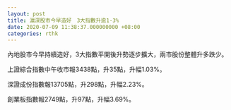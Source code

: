 ```yaml
---
layout: post
title: 滬深股市今早造好　3大指數升逾1-3%
date: 2020-07-09 11:38:37.000000000 +08:00
categories: rthk
---
```


內地股市今早持續造好，3大指數平開後升勢逐步擴大，兩市股份整體升多跌少。

上證綜合指數中午收市報3438點，升35點，升幅1.03%。

深證成份指數報13705點，升298點，升幅2.23%。

創業板指數報2749點，升97點，升幅3.69%。
